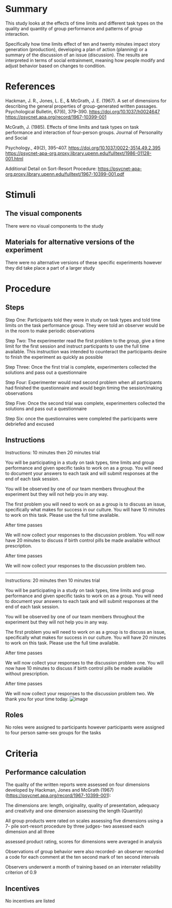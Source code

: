 # Summary
This study looks at the effects of time limits and different task types on the quality and quantity of group performance and patterns of group interaction. 

Specifically how time limits effect of ten and twenty minutes impact story generation (production), developing a plan of action (planning) or a summary of the discussion of an issue (discussion). The results are interpreted in terms of social entrainment, meaning how people modify and adjust behavior based on changes to condition. 


# References
Hackman, J. R., Jones, L. E., & McGrath, J. E. (1967). A set of dimensions for describing the general properties of group-generated written passages. 
Psychological Bulletin, 67(6), 379–390. https://doi.org/10.1037/h0024647 
https://psycnet.apa.org/record/1967-10399-001


McGrath, J. (1985). Effects of time limits and task types on task performance and interaction of four-person groups. Journal of Personality and Social 

Psychology., 49(2), 395–407. https://doi.org/10.1037/0022-3514.49.2.395
https://psycnet-apa-org.proxy.library.upenn.edu/fulltext/1986-01128-001.html


Additional Detail on Sort-Resort Procedure: https://psycnet-apa-org.proxy.library.upenn.edu/fulltext/1967-10399-001.pdf 



# Stimuli
## The visual components

There were no visual components to the study 

## Materials for alternative versions of the experiment 

There were no alternative versions of these specific experiments however they did take place a part of a larger study 

# Procedure
## Steps
Step One: Participants told they were in study on task types and told time limits on the task performance group. They were told an observer would be in the room to make periodic observations 

Step Two: The experimenter read the first problem to the group, give a time limit for the first session and instruct participants to use the full time available. This instruction was intended to counteract the participants desire to finish the experiment as quickly as possible

Step Three: Once the first trial is complete, experimenters collected the solutions and pass out a questionnaire 

Step Four: Experimenter would read second problem when all participants had finished the questionnaire and would begin timing the session/making observations  

Step Five: Once the second trial was complete, experimenters collected the solutions and pass out a questionnaire

Step Six: once the questionnaires were completed the participants were debriefed and excused 

## Instructions 

Instructions: 10 minutes then 20 minutes trial 

You will be participating in a study on task types, time limits and group performance and given specific tasks to work on as a group. You will need to document your answers to each task and will submit responses at the end of each task session.  

You will be observed by one of our team members throughout the experiment but they will not help you in any way.

The first problem you will need to work on as a group is to discuss an issue, specifically what makes for success in our culture. You will have 10 minutes to work on this task. Please use the full time available. 

After time passes

We will now collect your responses to the discussion problem. You will now have 20 minutes to discuss if birth control pills be made available without prescription. 

After time passes

We will now collect your responses to the discussion problem two. 
______________________________________________________________________________

Instructions: 20 minutes then 10 minutes trial 

You will be participating in a study on task types, time limits and group performance and given specific tasks to work on as a group. You will need to document your answers to each task and will submit responses at the end of each task session.  

You will be observed by one of our team members throughout the experiment but they will not help you in any way.

The first problem you will need to work on as a group is to discuss an issue, specifically what makes for success in our culture. You will have 20 minutes to work on this task. Please use the full time available. 

After time passes

We will now collect your responses to the discussion problem one. You will now have 10 minutes to discuss if birth control pills be made available without prescription. 

After time passes

We will now collect your responses to the discussion problem two. We thank you for your time today. 
![image](https://user-images.githubusercontent.com/78745728/126358788-d5f63a5e-19d1-4c7e-8441-0f8ec233b2cd.png)


## Roles 

No roles were assigned to participants however participants were assigned to four person same-sex groups for the tasks 


# Criteria
## Performance calculation
The quality of the written reports were assessed on four dimensions developed by Hackman, Jones and McGrath (1967) (https://psycnet.apa.org/record/1967-10399-001): 

The dimensions are: length, originality, quality of presentation, adequacy and creativity and one dimension assessing the length (Quantity)

All group products were rated on scales assessing five dimensions using a 7- pile sort-resort procedure by three judges- two assessed each dimension and all three 

assessed product rating, scores for dimensions were averaged in analysis  

Observations of group behavior were also recorded- an observer recorded a code for each comment at the ten second mark of ten second intervals 

Observers underwent a month of training based on an interrater reliability criterion of 0.9 

## Incentives
No incentives are listed 
